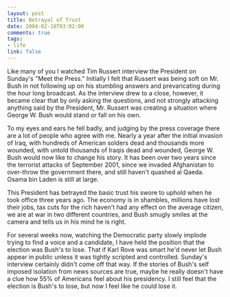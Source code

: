 ```yaml
--- 
layout: post
title: Betrayal of Trust
date: 2004-02-10T03:02:00
comments: true
tags:
- life
link: false
---
```

Like many of you I watched Tim Russert interview the President on Sunday's "Meet the Press." Initially I felt that Russert was being soft on Mr. Bush in not following up on his stumbling answers and prevaricating during the hour long broadcast. As the interview drew to a close, however, it became clear that by only asking the questions, and not strongly attacking anything said by the President, Mr. Russert was creating a situation where George W. Bush would stand or fall on his own.

To my eyes and ears he fell badly, and judging by the press coverage there are a lot of people who agree with me. Nearly a year after the initial invasion of Iraq, with hundreds of American solders dead and thousands more wounded, with untold thousands of Iraqis dead and wounded, George W. Bush would now like to change his story. It has been over two years since the terrorist attacks of September 2001, since we invaded Afghanistan to over-throw the government there, and still haven't quashed al Qaeda. Osama bin Laden is still at large.

This President has betrayed the basic trust his swore to uphold when he took office three years ago. The economy is in shambles, millions have lost their jobs, tax cuts for the rich haven't had any effect on the average citizen, we are at war in two different countries, and Bush smugly smiles at the camera and tells us in his mind he is right.

For several weeks now, watching the Democratic party slowly implode trying to find a voice and a candidate, I have held the position that the election was Bush's to lose. That if Karl Rove was smart he'd never let Bush appear in public unless it was tightly scripted and controlled. Sunday's interview certainly didn't come off that way. If the stories of Bush's self imposed isolation from news sources are true, maybe he really doesn't have a clue how 55% of Americans feel about his presidency. I still feel that the election is Bush's to lose, but now I feel like he could lose it.
